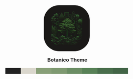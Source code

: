 <h3 align="center">
	<img src="https://github.com/BotanicoTheme/.github/blob/main/profile/logo.png" width="150" style="border-radius: 50px" alt="Logo"/><br/>
	<img src="https://github.com/BotanicoTheme/.github/blob/main/profile/transparent.png" height="30" width="0px"/>
	Botanico Theme
</h3>

<p align="center">
  <img src="https://github.com/BotanicoTheme/.github/blob/main/profile/Palette.png" height="20" width="400" alt="Palette"/>
</p>
